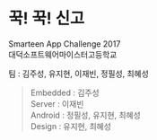 # 꾹! 꾹! 신고 

Smarteen App Challenge 2017 <br> 
대덕소프트웨어마이스터고등학교 <br>

팀 : 김주성, 유지현, 이재빈, 정필성, 최혜성

>Embedded : 김주성 <br>
>Server : 이재빈 <br>
>Android : 정필성, 유지현, 최혜성 <br>
>Design : 유지현, 최혜성
